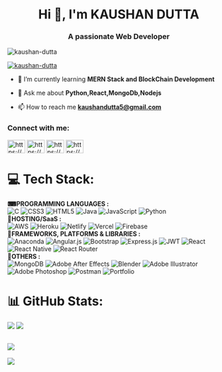 

<!---
Kaushan-Dutta/Kaushan-Dutta is a ✨ special ✨ repository because its `README.md` (this file) appears on your GitHub profile.
You can click the Preview link to take a look at your changes.
--->
<h1 align="center">Hi 👋, I'm KAUSHAN DUTTA</h1>
<h3 align="center">A passionate Web Developer</h3>

<p align="left"> <img src="https://komarev.com/ghpvc/?username=kaushan-dutta&label=Profile%20views&color=0e75b6&style=flat" alt="kaushan-dutta" /> </p>

<p align="left"> <a href="https://github.com/ryo-ma/github-profile-trophy"><img src="https://github-profile-trophy.vercel.app/?username=kaushan-dutta" alt="kaushan-dutta" /></a> </p>

- 🌱 I’m currently learning **MERN Stack and BlockChain Development**

- 💬 Ask me about **Python,React,MongoDb,Nodejs**

- 📫 How to reach me **kaushandutta5@gmail.com**

<h3 align="left">Connect with me:</h3>
<p align="left">
<a href="https://linkedin.com/in/https://www.linkedin.com/in/kaushan-dutta-bb68b021a" target="blank"><img align="center" src="https://raw.githubusercontent.com/rahuldkjain/github-profile-readme-generator/master/src/images/icons/Social/linked-in-alt.svg" alt="https://www.linkedin.com/in/kaushan-dutta-bb68b021a" height="30" width="40" /></a>
<a href="https://instagram.com/https://www.instagram.com/invites/contact/?i=ku975ur7n2dz&utm_content=mu30h6s" target="blank"><img align="center" src="https://raw.githubusercontent.com/rahuldkjain/github-profile-readme-generator/master/src/images/icons/Social/instagram.svg" alt="https://www.instagram.com/invites/contact/?i=ku975ur7n2dz&utm_content=mu30h6s" height="30" width="40" /></a>
<a href="https://www.youtube.com/c/https://youtube.com/channel/ucu91oxanhdkqmq602v-zblg" target="blank"><img align="center" src="https://raw.githubusercontent.com/rahuldkjain/github-profile-readme-generator/master/src/images/icons/Social/youtube.svg" alt="https://youtube.com/channel/ucu91oxanhdkqmq602v-zblg" height="30" width="40" /></a>
<a href="https://www.hackerrank.com/https://www.hackerrank.com/kaushandutta5" target="blank"><img align="center" src="https://raw.githubusercontent.com/rahuldkjain/github-profile-readme-generator/master/src/images/icons/Social/hackerrank.svg" alt="https://www.hackerrank.com/kaushandutta5" height="30" width="40" /></a>
</p>


# 💻 Tech Stack:
<b>⌨PROGRAMMING LANGUAGES :</b><br/>
![C](https://img.shields.io/badge/c-%2300599C.svg?style=for-the-badge&logo=c&logoColor=white) ![CSS3](https://img.shields.io/badge/css3-%231572B6.svg?style=for-the-badge&logo=css3&logoColor=white) ![HTML5](https://img.shields.io/badge/html5-%23E34F26.svg?style=for-the-badge&logo=html5&logoColor=white) ![Java](https://img.shields.io/badge/java-%23ED8B00.svg?style=for-the-badge&logo=java&logoColor=white) ![JavaScript](https://img.shields.io/badge/javascript-%23323330.svg?style=for-the-badge&logo=javascript&logoColor=%23F7DF1E) ![Python](https://img.shields.io/badge/python-3670A0?style=for-the-badge&logo=python&logoColor=ffdd54)
<br/>
<b>📣HOSTING/SaaS :</b><br/>
![AWS](https://img.shields.io/badge/AWS-%23FF9900.svg?style=for-the-badge&logo=amazon-aws&logoColor=white) ![Heroku](https://img.shields.io/badge/heroku-%23430098.svg?style=for-the-badge&logo=heroku&logoColor=white) ![Netlify](https://img.shields.io/badge/netlify-%23000000.svg?style=for-the-badge&logo=netlify&logoColor=#00C7B7) ![Vercel](https://img.shields.io/badge/vercel-%23000000.svg?style=for-the-badge&logo=vercel&logoColor=white) ![Firebase](https://img.shields.io/badge/firebase-%23039BE5.svg?style=for-the-badge&logo=firebase)
<br/>
<b>📲FRAMEWORKS, PLATFORMS & LIBRARIES :</b><br/>
![Anaconda](https://img.shields.io/badge/Anaconda-%2344A833.svg?style=for-the-badge&logo=anaconda&logoColor=white) ![Angular.js](https://img.shields.io/badge/angular.js-%23E23237.svg?style=for-the-badge&logo=angularjs&logoColor=white) ![Bootstrap](https://img.shields.io/badge/bootstrap-%23563D7C.svg?style=for-the-badge&logo=bootstrap&logoColor=white) ![Express.js](https://img.shields.io/badge/express.js-%23404d59.svg?style=for-the-badge&logo=express&logoColor=%2361DAFB) ![JWT](https://img.shields.io/badge/JWT-black?style=for-the-badge&logo=JSON%20web%20tokens) ![React](https://img.shields.io/badge/react-%2320232a.svg?style=for-the-badge&logo=react&logoColor=%2361DAFB) ![React Native](https://img.shields.io/badge/react_native-%2320232a.svg?style=for-the-badge&logo=react&logoColor=%2361DAFB) ![React Router](https://img.shields.io/badge/React_Router-CA4245?style=for-the-badge&logo=react-router&logoColor=white)
<br/>
<b>🔬OTHERS :</b><br/>
![MongoDB](https://img.shields.io/badge/MongoDB-%234ea94b.svg?style=for-the-badge&logo=mongodb&logoColor=white) ![Adobe After Effects](https://img.shields.io/badge/Adobe%20After%20Effects-9999FF.svg?style=for-the-badge&logo=Adobe%20After%20Effects&logoColor=white) ![Blender](https://img.shields.io/badge/blender-%23F5792A.svg?style=for-the-badge&logo=blender&logoColor=white) ![Adobe Illustrator](https://img.shields.io/badge/adobeillustrator-%23FF9A00.svg?style=for-the-badge&logo=adobeillustrator&logoColor=white) ![Adobe Photoshop](https://img.shields.io/badge/adobephotoshop-%2331A8FF.svg?style=for-the-badge&logo=adobephotoshop&logoColor=white) ![Postman](https://img.shields.io/badge/Postman-FF6C37?style=for-the-badge&logo=postman&logoColor=white) ![Portfolio](https://img.shields.io/badge/Portfolio-%23000000.svg?style=for-the-badge&logo=firefox&logoColor=#FF7139)
# 📊 GitHub Stats:
![](https://github-readme-stats.vercel.app/api?username=Kaushan-Dutta&theme=dark&hide_border=false&include_all_commits=true&count_private=true)
![](https://github-readme-streak-stats.herokuapp.com/?user=Kaushan-Dutta&theme=dark&hide_border=false)

![](https://github-readme-stats.vercel.app/api/top-langs/?username=Kaushan-Dutta&theme=dark&hide_border=false&include_all_commits=true&count_private=true&layout=compact)<br/>
---
[![](https://visitcount.itsvg.in/api?id=Kaushan-Dutta&icon=0&color=0)](https://visitcount.itsvg.in)
